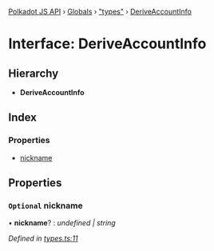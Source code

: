 [Polkadot JS API](../README.md) › [Globals](../globals.md) › ["types"](../modules/_types_.md) › [DeriveAccountInfo](_types_.deriveaccountinfo.md)

# Interface: DeriveAccountInfo

## Hierarchy

* **DeriveAccountInfo**

## Index

### Properties

* [nickname](_types_.deriveaccountinfo.md#optional-nickname)

## Properties

### `Optional` nickname

• **nickname**? : *undefined | string*

*Defined in [types.ts:11](https://github.com/polkadot-js/api/blob/07b9cb1a16/packages/api-derive/src/types.ts#L11)*
